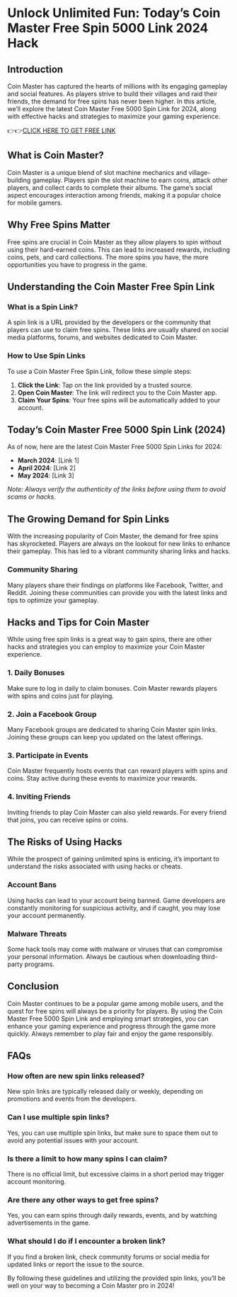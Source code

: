 # Unlock Unlimited Fun: Today’s Coin Master Free Spin 5000 Link 2024 Hack

## Introduction

Coin Master has captured the hearts of millions with its engaging gameplay and social features. As players strive to build their villages and raid their friends, the demand for free spins has never been higher. In this article, we’ll explore the latest Coin Master Free 5000 Spin Link for 2024, along with effective hacks and strategies to maximize your gaming experience.

👉👉[CLICK HERE TO GET FREE LINK](https://todaylink.site/Coinspins/)

## What is Coin Master?

Coin Master is a unique blend of slot machine mechanics and village-building gameplay. Players spin the slot machine to earn coins, attack other players, and collect cards to complete their albums. The game’s social aspect encourages interaction among friends, making it a popular choice for mobile gamers.

## Why Free Spins Matter

Free spins are crucial in Coin Master as they allow players to spin without using their hard-earned coins. This can lead to increased rewards, including coins, pets, and card collections. The more spins you have, the more opportunities you have to progress in the game.

## Understanding the Coin Master Free Spin Link

### What is a Spin Link?

A spin link is a URL provided by the developers or the community that players can use to claim free spins. These links are usually shared on social media platforms, forums, and websites dedicated to Coin Master.

### How to Use Spin Links

To use a Coin Master Free Spin Link, follow these simple steps:

1. **Click the Link**: Tap on the link provided by a trusted source.
2. **Open Coin Master**: The link will redirect you to the Coin Master app.
3. **Claim Your Spins**: Your free spins will be automatically added to your account.

## Today’s Coin Master Free 5000 Spin Link (2024)

As of now, here are the latest Coin Master Free 5000 Spin Links for 2024:

- **March 2024**: [Link 1]
- **April 2024**: [Link 2]
- **May 2024**: [Link 3]

*Note: Always verify the authenticity of the links before using them to avoid scams or hacks.*

## The Growing Demand for Spin Links

With the increasing popularity of Coin Master, the demand for free spins has skyrocketed. Players are always on the lookout for new links to enhance their gameplay. This has led to a vibrant community sharing links and hacks.

### Community Sharing

Many players share their findings on platforms like Facebook, Twitter, and Reddit. Joining these communities can provide you with the latest links and tips to optimize your gameplay.

## Hacks and Tips for Coin Master

While using free spin links is a great way to gain spins, there are other hacks and strategies you can employ to maximize your Coin Master experience.

### 1. Daily Bonuses

Make sure to log in daily to claim bonuses. Coin Master rewards players with spins and coins just for playing.

### 2. Join a Facebook Group

Many Facebook groups are dedicated to sharing Coin Master spin links. Joining these groups can keep you updated on the latest offerings.

### 3. Participate in Events

Coin Master frequently hosts events that can reward players with spins and coins. Stay active during these events to maximize your rewards.

### 4. Inviting Friends

Inviting friends to play Coin Master can also yield rewards. For every friend that joins, you can receive spins or coins.

## The Risks of Using Hacks

While the prospect of gaining unlimited spins is enticing, it’s important to understand the risks associated with using hacks or cheats.

### Account Bans

Using hacks can lead to your account being banned. Game developers are constantly monitoring for suspicious activity, and if caught, you may lose your account permanently.

### Malware Threats

Some hack tools may come with malware or viruses that can compromise your personal information. Always be cautious when downloading third-party programs.

## Conclusion

Coin Master continues to be a popular game among mobile users, and the quest for free spins will always be a priority for players. By using the Coin Master Free 5000 Spin Link and employing smart strategies, you can enhance your gaming experience and progress through the game more quickly. Always remember to play fair and enjoy the game responsibly.

## FAQs

### How often are new spin links released?

New spin links are typically released daily or weekly, depending on promotions and events from the developers.

### Can I use multiple spin links?

Yes, you can use multiple spin links, but make sure to space them out to avoid any potential issues with your account.

### Is there a limit to how many spins I can claim?

There is no official limit, but excessive claims in a short period may trigger account monitoring.

### Are there any other ways to get free spins?

Yes, you can earn spins through daily rewards, events, and by watching advertisements in the game.

### What should I do if I encounter a broken link?

If you find a broken link, check community forums or social media for updated links or report the issue to the source.

By following these guidelines and utilizing the provided spin links, you’ll be well on your way to becoming a Coin Master pro in 2024!
